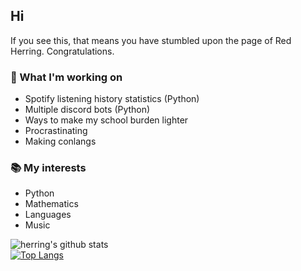 ## Hi
If you see this, that means you have stumbled upon the page of Red Herring. Congratulations.

### :telescope: What I'm working on
* Spotify listening history statistics (Python)
* Multiple discord bots (Python)
* Ways to make my school burden lighter
* Procrastinating
* Making conlangs

### :books: My interests
* Python
* Mathematics
* Languages
* Music

![herring's github stats](https://github-readme-stats.vercel.app/api?username=glitch-in-the-herring&show_icons=true&theme=tokyonight)  
[![Top Langs](https://github-readme-stats.vercel.app/api/top-langs/?username=glitch-in-the-herring&layout=compact)](https://github.com/anuraghazra/github-readme-stats)
